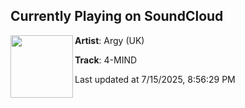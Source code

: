 ## Currently Playing on SoundCloud

[<img align="left" width="100" src="https://i1.sndcdn.com/artworks-VouGGburKSYy-0-t500x500.jpg">](https://soundcloud.com/bonkers-rave/4-mind/s-11LpEvY6UaU?in=saxurn/sets/clipart-that/)

**Artist**: Argy (UK) 

**Track**: 4-MIND

Last updated at 7/15/2025, 8:56:29 PM
